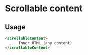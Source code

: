 # Scrollable content

## Usage

```html
<scrollableContent>
  ... Inner HTML (any content)
</scrollableContent>
```